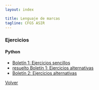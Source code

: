 ```yaml
---
layout: index

title: Lenguaje de marcas
tagline: CFGS ASIR
---
```


### Ejercicios

#### Python

* [Boletín 1: Ejercicios sencillos](bol1)
* [resuelto Boletín 1: Ejercicios alternativas](resuelto1)
* [Boletín 2: Ejercicios alternativas](bol2)

[Volver](http://josedom24.github.io)
